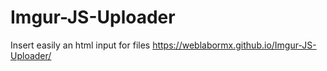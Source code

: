# Imgur-JS-Uploader
Insert easily an html input for files https://weblabormx.github.io/Imgur-JS-Uploader/
